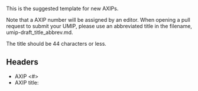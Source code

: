This is the suggested template for new AXIPs.

Note that a AXIP number will be assigned by an editor.
When opening a pull request to submit your UMIP, please use an abbreviated title in the filename, umip-draft_title_abbrev.md.

The title should be 44 characters or less.

## Headers
- AXIP <#>
- AXIP title: <title>
- Author (name or username and email)
- Status: <Draft, Review, Approved, Implemented, Abandoned, Rejected>
- Created: <date created on>
- Discourse Link: <Link>

## Summary (2-5 sentences)
"If you can't explain it simply, you don't understand it well enough."
Provide a simplified and layman-accessible explanation of the issue.

## Motivation
The motivation is critical to change the AthleteX protocol.
Please describe the outcome or improvement to the existing process that you would like to see.

## Technical Specification
The technical specification should describe the syntax and semantics of the proposed solution for the issue raised.
If a suggestion is proposed, provide sufficient details so that an implementation would be possible (Proof of Concepts are acceptable).
Please specify if you would like to suggest new APTs, a modification to the athletex contracts or the exchange itself

## Rationale
The rationale should flesh out the specification by describing what motivated the design and why particular design decisions were made, as well as any alternative designs that were considered.

## Implementation
An implementation must be completed before any AXIP proceeds to full deployment.

## Security considerations
All AXIPs must include a discussion of the security implications/considerations relevant to the proposed change as well as proposed mitigations.
An AXIP cannot proceed to “Implemented” status without a sufficient security review from the core team.
